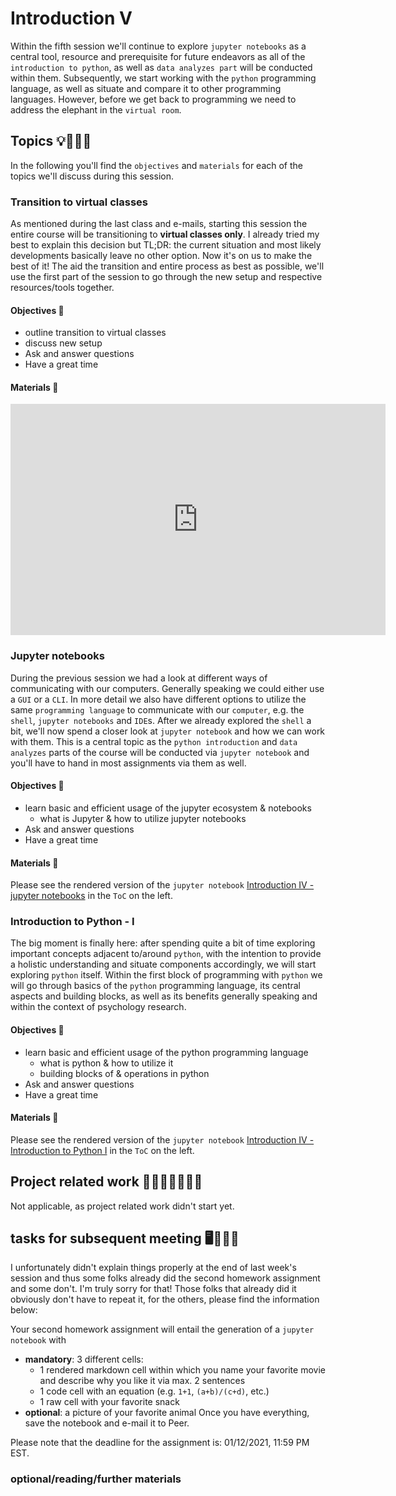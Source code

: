 # Introduction V

Within the fifth session we'll continue to explore `jupyter notebooks` as a central tool, resource and prerequisite for future endeavors as all of the `introduction to python`, as well as `data analyzes part` will be conducted within them.  Subsequently, we start working with the `python` programming language, as well as situate and compare it to other programming languages. However, before we get back to programming we need to address the elephant in the `virtual room`.

## Topics 💡👨🏻‍🏫 

In the following you'll find the `objectives` and `materials` for each of the topics we'll discuss during this session.

### Transition to virtual classes
As mentioned during the last class and e-mails, starting this session the entire course will be transitioning to **virtual classes only**. I already tried my best to explain this decision but TL;DR: the current situation and most likely developments basically leave no other option. Now it's on us to make the best of it! The aid the transition and entire process as best as possible, we'll use the first part of the session to go through the new setup and respective resources/tools together. 

#### Objectives 📍
- outline transition to virtual classes
- discuss new setup
- Ask and answer questions
- Have a great time

#### Materials 📓

<iframe src="https://docs.google.com/presentation/d/e/2PACX-1vQIl4ydcCDeJVcMFvblIJqygXGF0r-nPcBxxZJ6zzVhId_sYI8lSSa0uO6X8rIWmRQHnTYsCmK_s8vy/embed?start=false&loop=false&delayms=3000" frameborder="0" width="600" height="370" allowfullscreen="true" mozallowfullscreen="true" webkitallowfullscreen="true"></iframe>

### Jupyter notebooks
During the previous session we had a look at different ways of communicating with our computers. Generally speaking we could either use a `GUI` or a `CLI`. In more detail we also have different options to utilize the same `programming language` to communicate with our `computer`, e.g. the `shell`, `jupyter notebooks` and `IDE`s. After we already explored the `shell` a bit, we'll now spend a closer look at `jupyter notebook` and how we can work with them. This is a central topic as the `python introduction` and `data analyzes` parts of the course will be conducted via `jupyter notebook` and you'll have to hand in most assignments via them as well.  

#### Objectives 📍

- learn basic and efficient usage of the jupyter ecosystem & notebooks
    - what is Jupyter & how to utilize jupyter notebooks
- Ask and answer questions
- Have a great time

#### Materials 📓

Please see the rendered version of the `jupyter notebook` [Introduction IV - jupyter notebooks](https://peerherholz.github.io/Python_for_Psychologists_Winter2021/introduction/intro_jupyter.html) in the `ToC` on the left.


### Introduction to Python - I
The big moment is finally here: after spending quite a bit of time exploring important concepts adjacent to/around `python`, with the intention to provide a holistic understanding and situate components accordingly, we will start exploring `python` itself. Within the first block of programming with `python` we will go through basics of the `python` programming language, its central aspects and building blocks, as well as its benefits generally speaking and within the context of psychology research.

#### Objectives 📍

- learn basic and efficient usage of the python programming language
  - what is python & how to utilize it
  - building blocks of & operations in python
- Ask and answer questions
- Have a great time

#### Materials 📓

Please see the rendered version of the `jupyter notebook` [Introduction IV - Introduction to Python I](https://peerherholz.github.io/Python_for_Psychologists_Winter2021/introduction/intro_python_I.html) in the `ToC` on the left.


## Project related work 🥼🧑🏿‍🔬👩🏻‍🔬

Not applicable, as project related work didn't start yet.

## tasks for subsequent meeting 🖥️✍🏽📖

I unfortunately didn't explain things properly at the end of last week's session and thus some folks already did the second homework assignment and some don't. I'm truly sorry for that! Those folks that already did it obviously don't have to repeat it, for the others, please find the information below: 

Your second homework assignment will entail the generation of a `jupyter notebook` with
- **mandatory**: 3 different cells:
  - 1 rendered markdown cell within which you name your favorite movie and describe why you like it via
    max. 2 sentences
  - 1 code cell with an equation (e.g. `1+1`, `(a+b)/(c+d)`, etc.)
  - 1 raw cell with your favorite snack 
- **optional**: a picture of your favorite animal
Once you have everything, save the notebook and e-mail it to Peer.

Please note that the deadline for the assignment is: 01/12/2021, 11:59 PM EST.

### optional/reading/further materials

